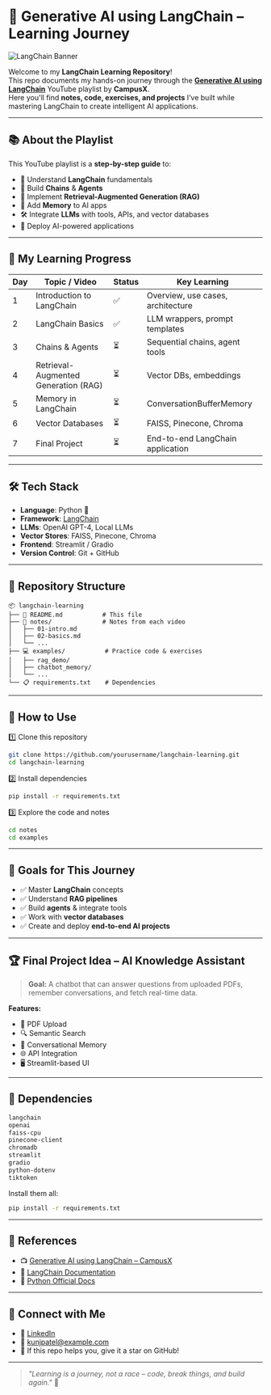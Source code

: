 ﻿# 🚀 Generative AI using LangChain – Learning Journey

![LangChain Banner]([https://www.langchain.com/](https://agile-systems.de/wp-content/uploads/2024/03/LangChain-Logo-300x300.png))

Welcome to my **LangChain Learning Repository**!  
This repo documents my hands-on journey through the [**Generative AI using LangChain**](https://www.youtube.com/playlist?list=PLKnIA16_RmvaTbihpo4MtzVm4XOQa0ER0) YouTube playlist by **CampusX**.  
Here you'll find **notes, code, exercises, and projects** I’ve built while mastering LangChain to create intelligent AI applications.

---

## 📚 About the Playlist

This YouTube playlist is a **step-by-step guide** to:
- 🧠 Understand **LangChain** fundamentals
- 🔗 Build **Chains** & **Agents**
- 📂 Implement **Retrieval-Augmented Generation (RAG)**
- 💾 Add **Memory** to AI apps
- 🛠 Integrate **LLMs** with tools, APIs, and vector databases
- 🚀 Deploy AI-powered applications

---

## 📅 My Learning Progress

| Day | Topic / Video | Status | Key Learning |
|-----|---------------|--------|--------------|
| 1   | Introduction to LangChain | ✅ | Overview, use cases, architecture |
| 2   | LangChain Basics | ✅ | LLM wrappers, prompt templates |
| 3   | Chains & Agents | ⏳ | Sequential chains, agent tools |
| 4   | Retrieval-Augmented Generation (RAG) | ⏳ | Vector DBs, embeddings |
| 5   | Memory in LangChain | ⏳ | ConversationBufferMemory |
| 6   | Vector Databases | ⏳ | FAISS, Pinecone, Chroma |
| 7   | Final Project | ⏳ | End-to-end LangChain application |

---

## 🛠 Tech Stack

- **Language**: Python 🐍  
- **Framework**: [LangChain](https://python.langchain.com)  
- **LLMs**: OpenAI GPT-4, Local LLMs  
- **Vector Stores**: FAISS, Pinecone, Chroma  
- **Frontend**: Streamlit / Gradio  
- **Version Control**: Git + GitHub  

---

## 📂 Repository Structure

```
📦 langchain-learning
├── 📜 README.md           # This file
├── 📝 notes/              # Notes from each video
│   ├── 01-intro.md
│   ├── 02-basics.md
│   └── ...
├── 💻 examples/           # Practice code & exercises
│   ├── rag_demo/
│   ├── chatbot_memory/
│   └── ...
└── 📋 requirements.txt    # Dependencies
```

---

## 🚀 How to Use

1️⃣ Clone this repository  
```bash
git clone https://github.com/yourusername/langchain-learning.git
cd langchain-learning
```

2️⃣ Install dependencies  
```bash
pip install -r requirements.txt
```

3️⃣ Explore the code and notes  
```bash
cd notes
cd examples
```

---

## 🎯 Goals for This Journey

- ✅ Master **LangChain** concepts
- ✅ Understand **RAG pipelines**
- ✅ Build **agents** & integrate tools
- ✅ Work with **vector databases**
- ✅ Create and deploy **end-to-end AI projects**

---

## 🏆 Final Project Idea – AI Knowledge Assistant

> **Goal:** A chatbot that can answer questions from uploaded PDFs, remember conversations, and fetch real-time data.

**Features:**
- 📄 PDF Upload
- 🔍 Semantic Search
- 🧠 Conversational Memory
- 🌐 API Integration
- 🖥 Streamlit-based UI

---

## 📌 Dependencies

```txt
langchain
openai
faiss-cpu
pinecone-client
chromadb
streamlit
gradio
python-dotenv
tiktoken
```

Install them all:  
```bash
pip install -r requirements.txt
```

---

## 📌 References

- 📺 [Generative AI using LangChain – CampusX](https://www.youtube.com/playlist?list=PLKnIA16_RmvaTbihpo4MtzVm4XOQa0ER0)  
- 📘 [LangChain Documentation](https://python.langchain.com)  
- 🐍 [Python Official Docs](https://docs.python.org/3/)  

---

## 🤝 Connect with Me

- 💼 [LinkedIn](https://www.linkedin.com/in/kunj-patel)  
- 📧 kunjpatel@example.com  
- 🌟 If this repo helps you, give it a star on GitHub!

---

> _"Learning is a journey, not a race – code, break things, and build again."_ 🚀

